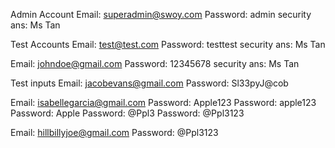 Admin Account
Email: superadmin@swoy.com
Password: admin
security ans: Ms Tan

Test Accounts
Email: test@test.com
Password: testtest
security ans: Ms Tan

Email: johndoe@gmail.com
Password: 12345678
security ans: Ms Tan

Test inputs
Email: jacobevans@gmail.com
Password: Sl33pyJ@cob

Email: isabellegarcia@gmail.com
Password: Apple123
Password: apple123
Password: Apple
Password: @Ppl3
Password: @Ppl3123

Email: hillbillyjoe@gmail.com
Password: @Ppl3123
